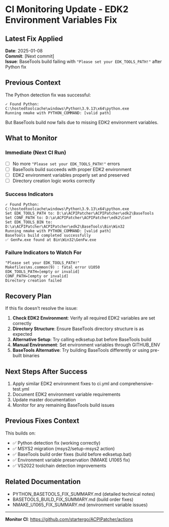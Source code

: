 # CI Monitoring Update - EDK2 Environment Variables Fix

## Latest Fix Applied
**Date**: 2025-01-08  
**Commit**: [Next commit]  
**Issue**: BaseTools build failing with `"Please set your EDK_TOOLS_PATH!"` after Python fix

## Previous Context
The Python detection fix was successful:
```
✓ Found Python: C:\hostedtoolcache\windows\Python\3.9.13\x64\python.exe
Running nmake with PYTHON_COMMAND: [valid path]
```

But BaseTools build now fails due to missing EDK2 environment variables.

## What to Monitor

### Immediate (Next CI Run)
- [ ] No more `"Please set your EDK_TOOLS_PATH!"` errors
- [ ] BaseTools build succeeds with proper EDK2 environment
- [ ] EDK2 environment variables properly set and preserved
- [ ] Directory creation logic works correctly

### Success Indicators
```
✓ Found Python: C:\hostedtoolcache\windows\Python\3.9.13\x64\python.exe
Set EDK_TOOLS_PATH to: D:\a\ACPIPatcher\ACPIPatcher\edk2\BaseTools
Set CONF_PATH to: D:\a\ACPIPatcher\ACPIPatcher\edk2\Conf
Set EDK_TOOLS_BIN to: D:\a\ACPIPatcher\ACPIPatcher\edk2\BaseTools\Bin\Win32
Running nmake with PYTHON_COMMAND: [valid path]
BaseTools build completed successfully
✅ GenFw.exe found at Bin\Win32\GenFw.exe
```

### Failure Indicators to Watch For
```
"Please set your EDK_TOOLS_PATH!"
Makefiles\ms.common(9) : fatal error U1050
EDK_TOOLS_PATH=[empty or invalid]
CONF_PATH=[empty or invalid]
Directory creation failed
```

## Recovery Plan
If this fix doesn't resolve the issue:

1. **Check EDK2 Environment**: Verify all required EDK2 variables are set correctly
2. **Directory Structure**: Ensure BaseTools directory structure is as expected
3. **Alternative Setup**: Try calling edksetup.bat before BaseTools build
4. **Manual Environment**: Set environment variables through GITHUB_ENV
5. **BaseTools Alternative**: Try building BaseTools differently or using pre-built binaries

## Next Steps After Success
1. Apply similar EDK2 environment fixes to ci.yml and comprehensive-test.yml
2. Document EDK2 environment variable requirements
3. Update master documentation
4. Monitor for any remaining BaseTools build issues

## Previous Fixes Context
This builds on:
- ✅ Python detection fix (working correctly)
- ✅ MSYS2 migration (msys2/setup-msys2 action)
- ✅ BaseTools build order fixes (build before edksetup.bat)
- ✅ Environment variable preservation (NMAKE U1065 fix)
- ✅ VS2022 toolchain detection improvements

## Related Documentation
- PYTHON_BASETOOLS_FIX_SUMMARY.md (detailed technical notes)
- BASETOOLS_BUILD_FIX_SUMMARY.md (build order fixes)
- NMAKE_U1065_FIX_SUMMARY.md (environment variable issues)

---
**Monitor CI**: https://github.com/startergo/ACPIPatcher/actions
